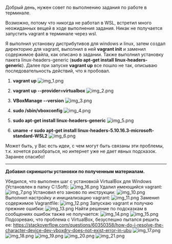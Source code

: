 Добрый день, нужен совет по выполнению задания по работе в терминале.

Возможно, потому что никогда не работал в WSL, встретил много неожиданных вещей в ходе выполнения задания.
Никак не получается запустить vagrant в терминале через wsl. 

Я выполнил установку дистрибутивов для windows и linux, затем создал директорию для vagrant, выполнил в ней **vagrant init** и заменил содержимое файла, как описано в задании.
Также выполнил установку пакета linux-headers-generic (**sudo apt-get install linux-headers-generic**). 
Далее при запуске **vagrant up** все пошло не так, описываю последовательность действий, что я пробовал.

1. **vagrant up**
![img_1.png](img_1.png)
   
2. **vagrant up --provider=virtualbox**
![img_2.png](img_2.png)
   
3. **VBoxManage --version**
![img_3.png](img_3.png)
   
4. **sudo /sbin/vboxconfig**
![img_4.png](img_4.png)
   
5. **sudo apt-get install linux-headers-generic**
![img_5.png](img_5.png)
   
6. **uname -r**
**sudo apt-get install linux-headers-5.10.16.3-microsoft-standard-WSL2**
   ![img_6.png](img_6.png)
   
Может быть, у Вас есть идеи, с чем могут быть связаны эти проблемы, т.к. хочется разобраться, но интернет уже не дает явных подсказок. 
Заранее спасибо!



---
**Добавил скриншоты установки по полученным материалам.**

Убедился, что выполнен шаг с установкой VirtualBox для Windows (Установлен в папку C:\Soft):
![img_16.png](img_16.png)
Удалил имеющийся vagrant:
![img_7.png](img_7.png)
Установил его заново по инструкции:
![img_10.png](img_10.png)
Выполнил настройку и инициализацию vagrant:
![img_11.png](img_11.png)
Заменил содержимое Vagrantfile:
![img_12.png](img_12.png)
Запускаю vagrant и получаю прежние ошибки:
![img_13.png](img_13.png)
Найти решение по подсказкам в сообщениях ошибок также не получается:
![img_14.png](img_14.png)
![img_15.png](img_15.png)
Подозреваю, что проблема с VirtualBox, безуспешно пытался решить ее:
https://stackoverflow.com/questions/60350358/how-do-i-resolve-the-character-device-dev-vboxdrv-does-not-exist-error-in-ubu
![img_17.png](img_17.png)
![img_18.png](img_18.png)
![img_19.png](img_19.png)
![img_20.png](img_20.png)
![img_21.png](img_21.png)